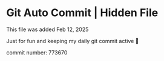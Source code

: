 # Git Auto Commit | Hidden File

This file was added Feb 12, 2025

Just for fun and keeping my daily git commit active 🤪

commit number: 773670
